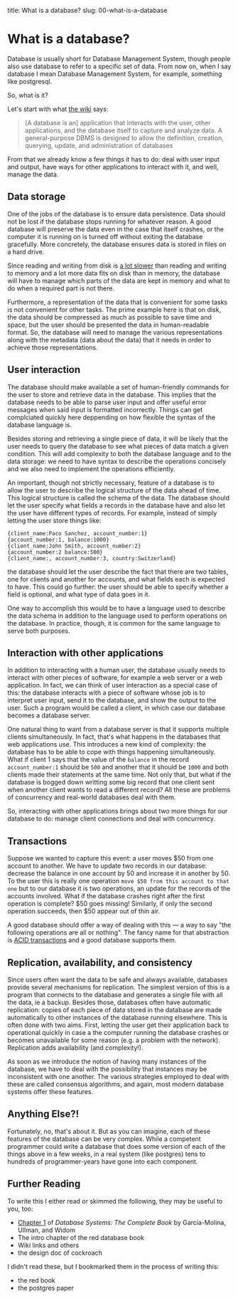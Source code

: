 title: What is a database?
slug: 00-what-is-a-database





# What is a database?

Database is usually short for Database Management System, though people also use database to refer to a specific set of data. From now on, when I say database I mean Database Management System, for example, something like postgresql.

So, what is it?

Let's start with what [the wiki](https://en.wikipedia.org/wiki/Database) says:

> [A database is an] application that interacts with the user, other applications, and the database itself to capture and analyze data. A general-purpose DBMS is designed to allow the definition, creation, querying, update, and administration of databases

From that we already know a few things it has to do: deal with user input and output, have ways for other applications to interact with it, and well, manage the data.



## Data storage

One of the jobs of the database is to ensure data persistence. Data should not be lost if the database stops running for whatever reason. A good database will preserve the data even in the case that itself crashes, or the computer it is running on is turned off without exiting the database gracefully. More concretely, the database ensures data is stored in files on a hard drive.

Since reading and writing from disk is [a lot slower](https://people.eecs.berkeley.edu/~rcs/research/interactive_latency.html) than reading and writing to memory and a lot more data fits on disk than in memory, the database will have to manage which parts of the data are kept in memory and what to do when a required part is not there.

Furthermore, a representation of the data that is convenient for some tasks is not convenient for other tasks. The prime example here is that on disk, the data should be compressed as much as possible to save time and space, but the user should be presented the data in human-readable format. So, the database will need to manage the various representations along with the metadata (data about the data) that it needs in order to achieve those representations.



## User interaction

The database should make available a set of human-friendly commands for the user to store and retrieve data in the database. This implies that the database needs to be able to parse user input and offer useful error messages when said input is formatted incorrectly. Things can get complciated quickly here deppending on how flexible the syntax of the database language is.

Besides storing and retrieving a single piece of data, it will be likely that the user needs to query the database to see what pieces of data match a given condition. This will add complexity to both the database language and to the data storage: we need to have syntax to describe the operations concisely and we also need to implement the operations efficiently.

An important, though not strictly necessary, feature of a database is to allow the user to describe the logical structure of the data ahead of time. This logical structure is called the schema of the data. The database should let the user specify what fields a records in the database have and also let the user have different types of records. For example, instead of simply letting the user store things like:

```
{client_name:Paco Sanchez, account_number:1}
{account_number:1, balance:1000}
{client_name:John Smith, account_number:2}
{account_number:2 balance:500}
{client_name:, account_number:3, country:Switzerland}
```

the database should let the user describe the fact that there are two tables, one for clients and another for accounts, and what fields each is expected to have. This could go further: the user should be able to specify whether a field is optional, and what type of data goes in it.

One way to accomplish this would be to have a language used to describe the data schema in addition to the language used to perform operations on the database. In practice, though, it is common for the same language to serve both purposes.



## Interaction with other applications

In addition to interacting with a human user, the database usually needs to interact with other pieces of software, for example a web server or a web application. In fact, we can think of user interaction as a special case of this: the database interacts with a piece of software whose job is to interpret user input, send it to the database, and show the output to the user. Such a program would be called a client, in which case our database becomes a database server.

One natural thing to want from a database server is that it supports multiple clients simultaneously. In fact, that's what happens in the databases that web applications use. This introduces a new kind of complexity: the database has to be able to cope with things happening simultaneously. What if client 1 says that the value of the `balance` in the record `account_number:1` should be `500` and another that it should be `1000` and both clients made their statements at the same time. Not only that, but what if the database is bogged down writting some big record that one client sent when another client wants to read a different record? All these are problems of concurrency and real-world databases deal with them.

So, interacting with other applications brings about two more things for our database to do: manage client connections and deal with concurrency.



## Transactions

Suppose we wanted to capture this event: a user moves $50 from one account to another. We have to update two records in our database: decrease the balance in one account by 50 and increase it in another by 50. To the user this is really one operation `move $50 from this account to that one` but to our database it is two operations, an update for the records of the accounts involved. What if the database crashes right after the first operation is complete? $50 goes missing! Similarly, if only the second operation succeeds, then $50 appear out of thin air.

A good database should offer a way of dealing with this — a way to say "the following operations are all or nothing". The fancy name for that abstraction is [ACID transactions](https://en.wikipedia.org/wiki/ACID) and a good database supports them.



## Replication, availability, and consistency

Since users often want the data to be safe and always available, databases provide several mechanisms for replication. The simplest version of this is a program that connects to the database and generates a single file with all the data, ie a backup. Besides those, databases often have automatic replication: copies of each piece of data stored in the database are made automatically to other instances of the database running elsewhere. This is often done with two aims. First, letting the user get their application back to operational quickly in case a the computer running the database crashes or becomes unavailable for some reason (e.g. a problem with the network). Replication adds availability (and complexity!).

As soon as we introduce the notion of having many instances of the database, we have to deal with the possibility that instances may be inconsistent with one another. The various strategies employed to deal with these are called consensus algorithms, and again, most modern database systems offer these features.



## Anything Else?!

Fortunately, no, that's about it. But as you can imagine, each of these features of the database can be very complex. While a competent programmer could write a database that does some version of each of the things above in a few weeks, in a real system (like postgres) tens to hundreds of programmer-years have gone into each component.



## Further Reading

To write this I either read or skimmed the following, they may be useful to you, too:

* [Chapter 1](http://infolab.stanford.edu/~ullman/fcdb/ch1.pdf) of *Database Systems: The Complete Book* by Garcia-Molina, Ullman, and Widom
* The intro chapter of the red database book
* Wiki links and others
* the design doc of cockroach

I didn't read these, but I bookmarked them in the process of writing this:

* the red book
* the postgres paper







